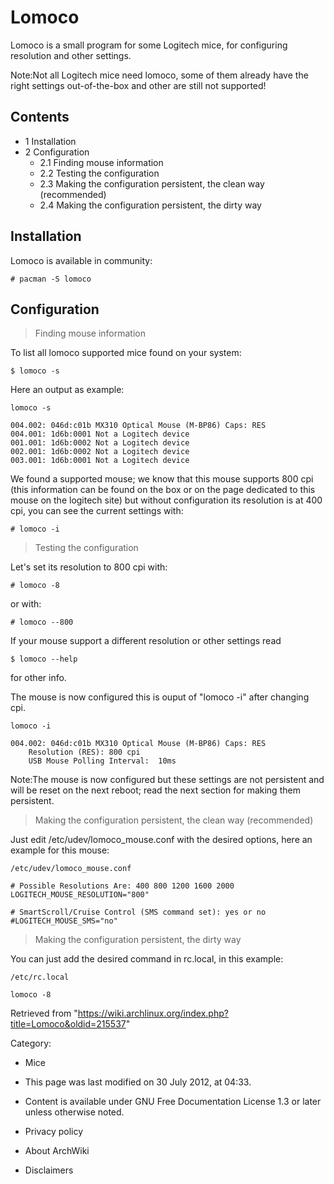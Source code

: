 Lomoco
======

Lomoco is a small program for some Logitech mice, for configuring
resolution and other settings.

Note:Not all Logitech mice need lomoco, some of them already have the
right settings out-of-the-box and other are still not supported!

Contents
--------

-   1 Installation
-   2 Configuration
    -   2.1 Finding mouse information
    -   2.2 Testing the configuration
    -   2.3 Making the configuration persistent, the clean way
        (recommended)
    -   2.4 Making the configuration persistent, the dirty way

Installation
------------

Lomoco is available in community:

    # pacman -S lomoco

Configuration
-------------

> Finding mouse information

To list all lomoco supported mice found on your system:

    $ lomoco -s

Here an output as example:

    lomoco -s

    004.002: 046d:c01b MX310 Optical Mouse (M-BP86) Caps: RES 
    004.001: 1d6b:0001 Not a Logitech device
    001.001: 1d6b:0002 Not a Logitech device
    002.001: 1d6b:0002 Not a Logitech device
    003.001: 1d6b:0001 Not a Logitech device

We found a supported mouse; we know that this mouse supports 800 cpi
(this information can be found on the box or on the page dedicated to
this mouse on the logitech site) but without configuration its
resolution is at 400 cpi, you can see the current settings with:

    # lomoco -i

> Testing the configuration

Let's set its resolution to 800 cpi with:

    # lomoco -8

or with:

    # lomoco --800

If your mouse support a different resolution or other settings read

    $ lomoco --help

for other info.

The mouse is now configured this is ouput of "lomoco -i" after changing
cpi.

    lomoco -i

    004.002: 046d:c01b MX310 Optical Mouse (M-BP86) Caps: RES 
    	Resolution (RES): 800 cpi
    	USB Mouse Polling Interval:  10ms

Note:The mouse is now configured but these settings are not persistent
and will be reset on the next reboot; read the next section for making
them persistent.

> Making the configuration persistent, the clean way (recommended)

Just edit /etc/udev/lomoco_mouse.conf with the desired options, here an
example for this mouse:

    /etc/udev/lomoco_mouse.conf

    # Possible Resolutions Are: 400 800 1200 1600 2000
    LOGITECH_MOUSE_RESOLUTION="800"

    # SmartScroll/Cruise Control (SMS command set): yes or no
    #LOGITECH_MOUSE_SMS="no"

> Making the configuration persistent, the dirty way

You can just add the desired command in rc.local, in this example:

    /etc/rc.local

    lomoco -8

Retrieved from
"https://wiki.archlinux.org/index.php?title=Lomoco&oldid=215537"

Category:

-   Mice

-   This page was last modified on 30 July 2012, at 04:33.
-   Content is available under GNU Free Documentation License 1.3 or
    later unless otherwise noted.
-   Privacy policy
-   About ArchWiki
-   Disclaimers
